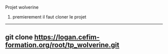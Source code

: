 Projet wolverine

1. premierement il faut cloner le projet
---
git clone https://logan.cefim-formation.org/root/tp_wolverine.git
---
